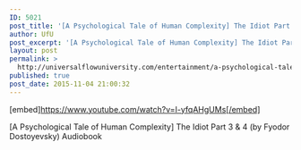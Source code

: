 ```yaml
---
ID: 5021
post_title: '[A Psychological Tale of Human Complexity] The Idiot Part 3 &#038; 4 (by Fyodor Dostoyevsky)'
author: UfU
post_excerpt: '[A Psychological Tale of Human Complexity] The Idiot Part 3 & 4 (by Fyodor Dostoyevsky) Audiobook'
layout: post
permalink: >
  http://universalflowuniversity.com/entertainment/a-psychological-tale-of-human-complexity-the-idiot-part-3-4-by-fyodor-dostoyevsky/
published: true
post_date: 2015-11-04 21:00:32
---
```

[embed]https://www.youtube.com/watch?v=I-yfqAHgUMs[/embed]<br>
<p>[A Psychological Tale of Human Complexity] The Idiot Part 3 & 4 (by Fyodor Dostoyevsky) Audiobook</p>